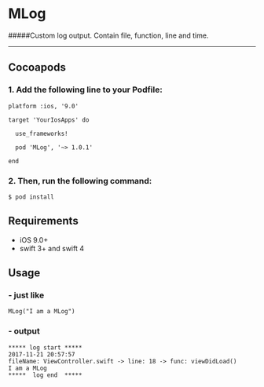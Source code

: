 # MLog
#####Custom log output. Contain file, function, line and time.

---


## Cocoapods

### 1. Add the following line to your Podfile:

```
platform :ios, '9.0'

target 'YourIosApps' do

  use_frameworks!

  pod 'MLog', '~> 1.0.1'

end
```

### 2. Then, run the following command:

```
$ pod install
```



## Requirements
>
- iOS 9.0+
- swift 3+ and swift 4




## Usage

### - just like

```
MLog("I am a MLog")
```

### - output

```
***** log start *****
2017-11-21 20:57:57
fileName: ViewController.swift -> line: 18 -> func: viewDidLoad()
I am a MLog
*****  log end  *****
```
